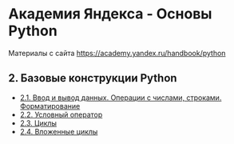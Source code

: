 # Академия Яндекса - Основы Python

Материалы с сайта https://academy.yandex.ru/handbook/python

## 2. Базовые конструкции Python

- [2.1. Ввод и вывод данных. Операции с числами, строками. Форматирование](2.1/)
- [2.2. Условный оператор](2.2/)
- [2.3. Циклы](2.3/)
- [2.4. Вложенные циклы](2.4/)